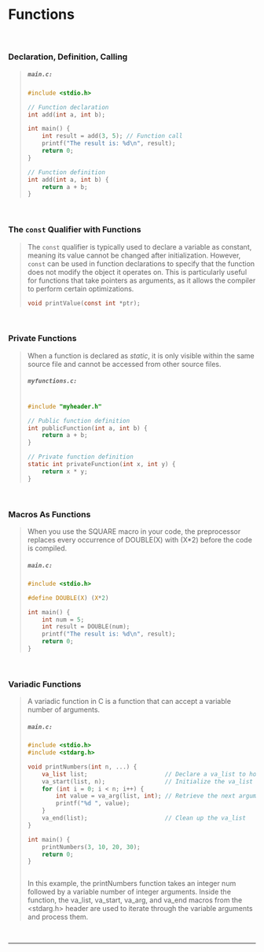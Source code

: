 # Functions

<br>

### Declaration, Definition, Calling

<blockquote>

<h5 a><strong><code>main.c:</code></strong></h5>

```c
#include <stdio.h>

// Function declaration
int add(int a, int b);

int main() {
    int result = add(3, 5); // Function call
    printf("The result is: %d\n", result);
    return 0;
}

// Function definition
int add(int a, int b) {
    return a + b;
}

```

</blockquote>
  
<br>

### The `const` Qualifier with Functions

<blockquote>

The `const` qualifier is typically used to declare a variable as constant, meaning its value cannot be changed after initialization. However, `const` can be used in function declarations to specify that the function does not modify the object it operates on. This is particularly useful for functions that take pointers as arguments, as it allows the compiler to perform certain optimizations.

```c
void printValue(const int *ptr);
```

</blockquote>
  
<br>

### Private Functions

<blockquote>

When a function is declared as *static*, it is only visible within the same source file and cannot be accessed from other source files.

<h5 a><strong><code>myfunctions.c:</code></strong></h5>

```c

#include "myheader.h"

// Public function definition
int publicFunction(int a, int b) {
    return a + b;
}

// Private function definition
static int privateFunction(int x, int y) {
    return x * y;
}

```

</blockquote>
  
<br>

### Macros As Functions

<blockquote>

When you use the SQUARE macro in your code, the preprocessor replaces every occurrence of DOUBLE(X) with (X*2) before the code is compiled.

<h5 a><strong><code>main.c:</code></strong></h5>

```c
#include <stdio.h>

#define DOUBLE(X) (X*2)

int main() {
    int num = 5;
    int result = DOUBLE(num);
    printf("The result is: %d\n", result);
    return 0;
}

```

</blockquote>
  
<br>

### Variadic Functions

<blockquote>

A variadic function in C is a function that can accept a variable number of arguments.

<h5 a><strong><code>main.c:</code></strong></h5>

```c
#include <stdio.h>
#include <stdarg.h>

void printNumbers(int n, ...) {
    va_list list;                      // Declare a va_list to hold the variable arguments
    va_start(list, n);                 // Initialize the va_list to point to the first variable argument
    for (int i = 0; i < n; i++) {      
        int value = va_arg(list, int); // Retrieve the next argument from the va_list
        printf("%d ", value);
    }
    va_end(list);                      // Clean up the va_list
}

int main() {
    printNumbers(3, 10, 20, 30);
    return 0;
}



```

In this example, the printNumbers function takes an integer num followed by a variable number of integer arguments. Inside the function, the va_list, va_start, va_arg, and va_end macros from the <stdarg.h> header are used to iterate through the variable arguments and process them.

</blockquote>
  
<br>


---
